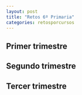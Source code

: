 ```yaml
---
layout: post
title: "Retos 6º Primaria"
categories: retosporcursos
---
```


## Primer trimestre

## Segundo trimestre

## Tercer trimestre
